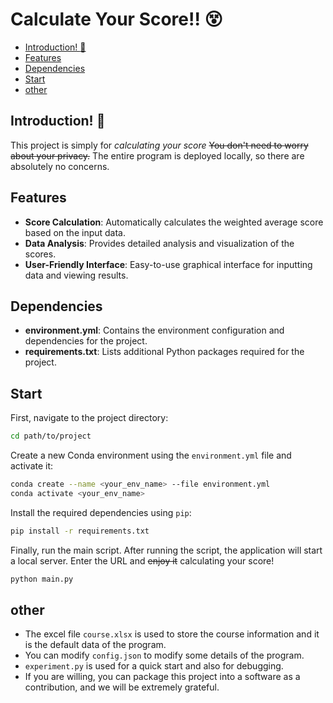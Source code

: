 # Calculate Your Score!! :dizzy_face:

  - [Introduction! :heartbeat:](#introduction-heartbeat)
  - [Features](#features)
  - [Dependencies](#dependencies)
  - [Start](#start)
  - [other](#other)

## Introduction! :heartbeat:
This project is simply for *calculating your score*
~~You don't need to worry about your privacy.~~ The entire program is deployed locally, so there are absolutely no concerns.

## Features
- **Score Calculation**: Automatically calculates the weighted average score based on the input data.
- **Data Analysis**: Provides detailed analysis and visualization of the scores.
- **User-Friendly Interface**: Easy-to-use graphical interface for inputting data and viewing results.


## Dependencies
- **environment.yml**: Contains the environment configuration and dependencies for the project.
- **requirements.txt**: Lists additional Python packages required for the project. 

## Start
First, navigate to the project directory:
```bash
cd path/to/project
```

Create a new Conda environment using the `environment.yml` file and activate it:
```bash
conda create --name <your_env_name> --file environment.yml
conda activate <your_env_name>
```

Install the required dependencies using `pip`:
```bash
pip install -r requirements.txt
```

Finally, run the main script. After running the script, the application will start a local server. Enter the URL and ~~enjoy it~~ calculating your score!
```bash
python main.py
```
## other
- The excel file `course.xlsx` is used to store the course information and it is the default data of the program.
- You can modify `config.json` to modify some details of the program. 
- `experiment.py` is used for a quick start and also for debugging.
- If you are willing, you can package this project into a software as a contribution, and we will be extremely grateful.




